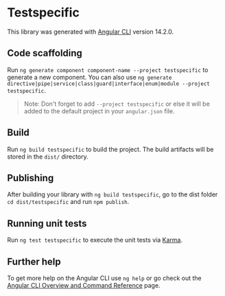 # Testspecific

This library was generated with [Angular CLI](https://github.com/angular/angular-cli) version 14.2.0.

## Code scaffolding

Run `ng generate component component-name --project testspecific` to generate a new component. You can also use `ng generate directive|pipe|service|class|guard|interface|enum|module --project testspecific`.
> Note: Don't forget to add `--project testspecific` or else it will be added to the default project in your `angular.json` file. 

## Build

Run `ng build testspecific` to build the project. The build artifacts will be stored in the `dist/` directory.

## Publishing

After building your library with `ng build testspecific`, go to the dist folder `cd dist/testspecific` and run `npm publish`.

## Running unit tests

Run `ng test testspecific` to execute the unit tests via [Karma](https://karma-runner.github.io).

## Further help

To get more help on the Angular CLI use `ng help` or go check out the [Angular CLI Overview and Command Reference](https://angular.io/cli) page.
